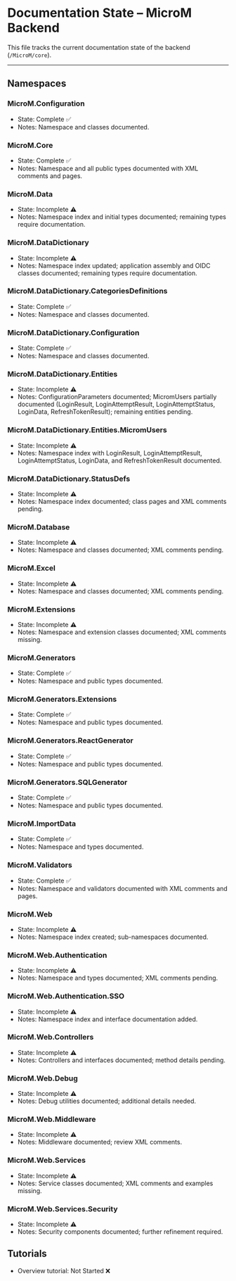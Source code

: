 # Documentation State – MicroM Backend

This file tracks the current documentation state of the backend (`/MicroM/core`).

---

## Namespaces

### MicroM.Configuration
- State: Complete ✅
- Notes: Namespace and classes documented.

### MicroM.Core
- State: Complete ✅
- Notes: Namespace and all public types documented with XML comments and pages.

### MicroM.Data
- State: Incomplete ⚠️
- Notes: Namespace index and initial types documented; remaining types require documentation.

### MicroM.DataDictionary
- State: Incomplete ⚠️
- Notes: Namespace index updated; application assembly and OIDC classes documented; remaining types require documentation.

### MicroM.DataDictionary.CategoriesDefinitions
- State: Complete ✅
- Notes: Namespace and classes documented.

### MicroM.DataDictionary.Configuration
- State: Complete ✅
- Notes: Namespace and classes documented.

### MicroM.DataDictionary.Entities
- State: Incomplete ⚠️
- Notes: ConfigurationParameters documented; MicromUsers partially documented (LoginResult, LoginAttemptResult, LoginAttemptStatus, LoginData, RefreshTokenResult); remaining entities pending.

### MicroM.DataDictionary.Entities.MicromUsers
- State: Incomplete ⚠️
- Notes: Namespace index with LoginResult, LoginAttemptResult, LoginAttemptStatus, LoginData, and RefreshTokenResult documented.

### MicroM.DataDictionary.StatusDefs
- State: Incomplete ⚠️
- Notes: Namespace index documented; class pages and XML comments pending.

### MicroM.Database
- State: Incomplete ⚠️
- Notes: Namespace and classes documented; XML comments pending.

### MicroM.Excel
- State: Incomplete ⚠️
- Notes: Namespace and classes documented; XML comments pending.

### MicroM.Extensions
- State: Incomplete ⚠️
- Notes: Namespace and extension classes documented; XML comments missing.

### MicroM.Generators
- State: Complete ✅
- Notes: Namespace and public types documented.

### MicroM.Generators.Extensions
- State: Complete ✅
- Notes: Namespace and public types documented.

### MicroM.Generators.ReactGenerator
- State: Complete ✅
- Notes: Namespace and public types documented.

### MicroM.Generators.SQLGenerator
- State: Complete ✅
- Notes: Namespace and public types documented.

### MicroM.ImportData
- State: Complete ✅
- Notes: Namespace and types documented.

### MicroM.Validators
- State: Complete ✅
- Notes: Namespace and validators documented with XML comments and pages.

### MicroM.Web
- State: Incomplete ⚠️
- Notes: Namespace index created; sub-namespaces documented.

### MicroM.Web.Authentication
- State: Incomplete ⚠️
- Notes: Namespace and types documented; XML comments pending.

### MicroM.Web.Authentication.SSO
- State: Incomplete ⚠️
- Notes: Namespace index and interface documentation added.

### MicroM.Web.Controllers
- State: Incomplete ⚠️
- Notes: Controllers and interfaces documented; method details pending.

### MicroM.Web.Debug
- State: Incomplete ⚠️
- Notes: Debug utilities documented; additional details needed.

### MicroM.Web.Middleware
- State: Incomplete ⚠️
- Notes: Middleware documented; review XML comments.

### MicroM.Web.Services
- State: Incomplete ⚠️
- Notes: Service classes documented; XML comments and examples missing.

### MicroM.Web.Services.Security
- State: Incomplete ⚠️
- Notes: Security components documented; further refinement required.

## Tutorials
- Overview tutorial: Not Started ❌
